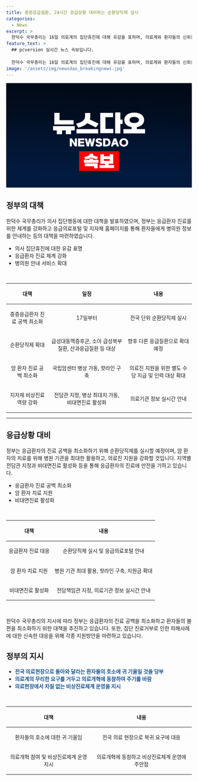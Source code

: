 ```yaml
---
title: 중증응급질환, 24시간 응급상황 대비하는 순환당직제 실시
categories:
  - News
excerpt: >
  한덕수 국무총리는 16일 의료계의 집단휴진에 대해 유감을 표하며, 의료계와 환자들의 신뢰를 유지하기 위해 최선을 다하겠다고 강조했다. 정부는 중증·응급환자 대비를 강화하고, 응급의료포털을 통해 병의원 정보를 안내한다. 또한 암 환자 지원을 강화하고, 비대면진료도 활성화할 예정이다. 불법 진료거부에 대한 강력 대응과 환자 지원 강화에 초점을 맞추고 있다. 정보는 보건복지부 콜센터와 관련 기관에서 확인 가능하다. 기사 출처: 정책브리핑 (www.korea.kr)
feature_text: >
  ## pcversion 실시간 뉴스 속보입니다.

  한덕수 국무총리는 16일 의료계의 집단휴진에 대해 유감을 표하며, 의료계와 환자들의 신뢰를 유지하기 위해 최선을 다하겠다고 강조했다. 정부는 중증·응급환자 대비를 강화하고, 응급의료포털을 통해 병의원 정보를 안내한다. 또한 암 환자 지원을 강화하고, 비대면진료도 활성화할 예정이다. 불법 진료거부에 대한 강력 대응과 환자 지원 강화에 초점을 맞추고 있다. 정보는 보건복지부 콜센터와 관련 기관에서 확인 가능하다. 기사 출처: 정책브리핑 (www.korea.kr)
image: '/assets/img/newsdao_breakingnews.jpg'
---
```


<p><img src="/assets/img/newsdao_breakingnews.jpg" alt="pcversion 속보" /></p>

<h2 data-ke-size="size26">정부의 대책</h2>

<p data-ke-size="size16">한덕수 국무총리가 의사 집단행동에 대한 대책을 발표하였으며, 정부는 응급환자 진료를 위한 체계를 강화하고 응급의료포털 및 지자체 홈페이지를 통해 환자들에게 병의원 정보를 안내하는 등의 대책을 마련하였습니다.</p>

<ul>
<li>의사 집단휴진에 대한 유감 표명</li>
<li>응급환자 진료 체계 강화</li>
<li>병의원 안내 서비스 확대</li>
</ul>

<p data-ke-size="size16">&nbsp;</p>

<table>
<thead>
<tr>
<th style="text-align: center;">
<p><b>대책</b></p>
</th>
<th style="text-align: center;">
<p><b>일정</b></p>
</th>
<th style="text-align: center;">
<p><b>내용</b></p>
</th>
</tr>
</thead>
<tbody>
<tr>
<td style="text-align: center;">
<p>중증응급환자 진료 공백 최소화</p>
</td>
<td style="text-align: center;">
<p>17일부터</p>
</td>
<td style="text-align: center;">
<p>전국 단위 순환당직제 실시</p>
</td>
</tr>
<tr>
<td style="text-align: center;">
<p>순환당직제 확대</p>
</td>
<td style="text-align: center;">
<p>급성대동맥증후군, 소아 급성복부질환, 산과응급질환 등 대상</p>
<td style="text-align: center;">
<p>향후 다른 응급질환으로 확대 예정</p>
</td>
</tr>
<tr>
<td style="text-align: center;">
<p>암 환자 진료 공백 최소화</p>
</td>
<td style="text-align: center;">
<p>국립암센터 병상 가동, 핫라인 구축</p>
</td>
<td style="text-align: center;">
<p>의료진 지원을 위한 별도 수당 지급 및 인력 대상 확대</p>
</td>
</tr>
<tr>
<td style="text-align: center;">
<p>지자체 비상진료역량 강화</p>
</td>
<td style="text-align: center;">
<p>전담관 지정, 병상 최대치 가동, 비대면진료 활성화</p>
<td style="text-align: center;">
<p>의료기관 정보 실시간 안내</p>
</td>
</tr>
</tbody>
</table>

<hr>

<h2 data-ke-size="size26">응급상황 대비</h2>

<p data-ke-size="size16">정부는 응급환자의 진료 공백을 최소화하기 위해 순환당직제를 실시할 예정이며, 암 환자의 치료를 위해 병원 기관을 최대한 활용하고, 의료진 지원을 강화할 것입니다. 지역별 전담관 지정과 비대면진료 활성화 등을 통해 응급환자의 진료에 만전을 기하고 있습니다.</p>

<ul>
<li>응급환자 진료 공백 최소화</li>
<li>암 환자 치료 지원</li>
<li>비대면진료 활성화</li>
</ul>

<p data-ke-size="size16">&nbsp;</p>

<table>
<thead>
<tr>
<th style="text-align: center;">
<p><b>대책</b></p>
</th>
<th style="text-align: center;">
<p><b>내용</b></p>
</th>
</tr>
</thead>
<tbody>
<tr>
<td style="text-align: center;">
<p>응급환자 진료 대응</p>
</td>
<td style="text-align: center;">
<p>순환당직제 실시 및 응급의료포털 안내</p>
</td>
</tr>
<tr>
<td style="text-align: center;">
<p>암 환자 치료 지원</p>
</td>
<td style="text-align: center;">
<p>병원 기관 최대 활용, 핫라인 구축, 지원금 확대</p>
</td>
</tr>
<tr>
<td style="text-align: center;">
<p>비대면진료 활성화</p>
</td>
<td style="text-align: center;">
<p>전담책임관 지정, 의료기관 정보 실시간 안내</p>
</td>
</tr>
</tbody>
</table>

<p data-ke-size="size16">&nbsp;</p>

<p>한덕수 국무총리의 지시에 따라 정부는 응급환자의 진료 공백을 최소화하고 환자들의 불편을 최소화하기 위한 대책을 추진하고 있습니다. 또한, 집단 진료거부로 인한 피해사례에 대한 신속한 대응을 위해 각종 지원방안을 마련하고 있습니다.</p>

<h2 data-ke-size="size26">정부의 지시</h2>

<ul>
<li><b><span style="color: #1a5490;">전국 의료현장으로 돌아와 달라는 환자들의 호소에 귀 기울일 것을 당부</span></b></li>
<li><b><span style="color: #1a5490;">의료계의 무리한 요구를 거두고 의료개혁에 동참하여 주기를 바람</span></b></li>
<li><b><span style="color: #1a5490;">의료현장에서 차질 없는 비상진료체계 운영을 지시</span></b></li>
</ul>

<p data-ke-size="size16">&nbsp;</p>

<table>
<thead>
<tr>
<th style="text-align: center;">
<p><b>대책</b></p>
</th>
<th style="text-align: center;">
<p><b>내용</b></p>
</th>
</tr>
</thead>
<tbody>
<tr>
<td style="text-align: center;">
<p>환자들의 호소에 대한 귀 기울임</p>
</td>
<td style="text-align: center;">
<p>전국 의료 현장으로 복귀 요구에 대응</p>
</td>
</tr>
<tr>
<td style="text-align: center;">
<p>의료개혁 참여 및 비상진료체계 운영 지시</p>
</td>
<td style="text-align: center;">
<p>의료개혁에 동참하고 비상진료체계 운영에 주안점</p>
</td>
</tr>
</tbody>
</table>

